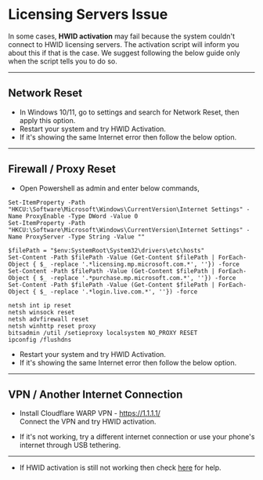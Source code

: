 # Licensing Servers Issue

In some cases, **HWID activation** may fail because the system couldn't connect to HWID licensing servers. The activation script will inform you about this if that is the case.
We suggest following the below guide only when the script tells you to do so.

------------------------------------------------------------------------

## Network Reset

-   In Windows 10/11, go to settings and search for Network Reset, then apply this option.
-   Restart your system and try HWID Activation.
-   If it's showing the same Internet error then follow the below option.

------------------------------------------------------------------------

## Firewall / Proxy Reset

- Open Powershell as admin and enter below commands,

```
Set-ItemProperty -Path "HKCU:\Software\Microsoft\Windows\CurrentVersion\Internet Settings" -Name ProxyEnable -Type DWord -Value 0
Set-ItemProperty -Path "HKCU:\Software\Microsoft\Windows\CurrentVersion\Internet Settings" -Name ProxyServer -Type String -Value ""

$filePath = "$env:SystemRoot\System32\drivers\etc\hosts"
Set-Content -Path $filePath -Value (Get-Content $filePath | ForEach-Object { $_ -replace '.*licensing.mp.microsoft.com.*', ''}) -force
Set-Content -Path $filePath -Value (Get-Content $filePath | ForEach-Object { $_ -replace '.*purchase.mp.microsoft.com.*', ''}) -force
Set-Content -Path $filePath -Value (Get-Content $filePath | ForEach-Object { $_ -replace '.*login.live.com.*', ''}) -force

netsh int ip reset
netsh winsock reset
netsh advfirewall reset
netsh winhttp reset proxy
bitsadmin /util /setieproxy localsystem NO_PROXY RESET
ipconfig /flushdns
```

-   Restart your system and try HWID Activation.
-   If it's showing the same Internet error then follow the below option.

------------------------------------------------------------------------

## VPN / Another Internet Connection

- Install Cloudflare WARP VPN - https://1.1.1.1/  
  Connect the VPN and try HWID activation.

- If it's not working, try a different internet connection or use your phone's internet through USB tethering.

------------------------------------------------------------------------

-   If HWID activation is still not working then check [here](troubleshoot.md) for help.
